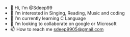 - 👋 Hi, I’m @Sdeep99
- 👀 I’m interested in Singing, Reading, Music and coding
- 🌱 I’m currently learning C Language
- 💞️ I’m looking to collaborate on google or Microsoft
- 📫 How to reach me sdeep9905@gmail.com

<!---
Sdeep99/Sdeep99 is a ✨ special ✨ repository because its `README.md` (this file) appears on your GitHub profile.
You can click the Preview link to take a look at your changes.
--->
